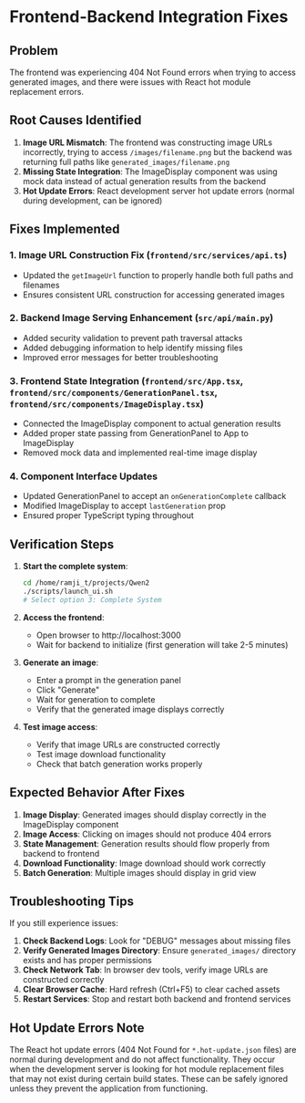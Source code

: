 # Frontend-Backend Integration Fixes

## Problem
The frontend was experiencing 404 Not Found errors when trying to access generated images, and there were issues with React hot module replacement errors.

## Root Causes Identified
1. **Image URL Mismatch**: The frontend was constructing image URLs incorrectly, trying to access `/images/filename.png` but the backend was returning full paths like `generated_images/filename.png`
2. **Missing State Integration**: The ImageDisplay component was using mock data instead of actual generation results from the backend
3. **Hot Update Errors**: React development server hot update errors (normal during development, can be ignored)

## Fixes Implemented

### 1. Image URL Construction Fix (`frontend/src/services/api.ts`)
- Updated the `getImageUrl` function to properly handle both full paths and filenames
- Ensures consistent URL construction for accessing generated images

### 2. Backend Image Serving Enhancement (`src/api/main.py`)
- Added security validation to prevent path traversal attacks
- Added debugging information to help identify missing files
- Improved error messages for better troubleshooting

### 3. Frontend State Integration (`frontend/src/App.tsx`, `frontend/src/components/GenerationPanel.tsx`, `frontend/src/components/ImageDisplay.tsx`)
- Connected the ImageDisplay component to actual generation results
- Added proper state passing from GenerationPanel to App to ImageDisplay
- Removed mock data and implemented real-time image display

### 4. Component Interface Updates
- Updated GenerationPanel to accept an `onGenerationComplete` callback
- Modified ImageDisplay to accept `lastGeneration` prop
- Ensured proper TypeScript typing throughout

## Verification Steps

1. **Start the complete system**:
   ```bash
   cd /home/ramji_t/projects/Qwen2
   ./scripts/launch_ui.sh
   # Select option 3: Complete System
   ```

2. **Access the frontend**:
   - Open browser to http://localhost:3000
   - Wait for backend to initialize (first generation will take 2-5 minutes)

3. **Generate an image**:
   - Enter a prompt in the generation panel
   - Click "Generate"
   - Wait for generation to complete
   - Verify that the generated image displays correctly

4. **Test image access**:
   - Verify that image URLs are constructed correctly
   - Test image download functionality
   - Check that batch generation works properly

## Expected Behavior After Fixes

1. **Image Display**: Generated images should display correctly in the ImageDisplay component
2. **Image Access**: Clicking on images should not produce 404 errors
3. **State Management**: Generation results should flow properly from backend to frontend
4. **Download Functionality**: Image download should work correctly
5. **Batch Generation**: Multiple images should display in grid view

## Troubleshooting Tips

If you still experience issues:

1. **Check Backend Logs**: Look for "DEBUG" messages about missing files
2. **Verify Generated Images Directory**: Ensure `generated_images/` directory exists and has proper permissions
3. **Check Network Tab**: In browser dev tools, verify image URLs are constructed correctly
4. **Clear Browser Cache**: Hard refresh (Ctrl+F5) to clear cached assets
5. **Restart Services**: Stop and restart both backend and frontend services

## Hot Update Errors Note

The React hot update errors (404 Not Found for `*.hot-update.json` files) are normal during development and do not affect functionality. They occur when the development server is looking for hot module replacement files that may not exist during certain build states. These can be safely ignored unless they prevent the application from functioning.